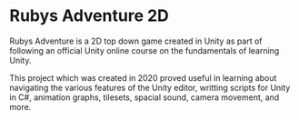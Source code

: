 # Rubys Adventure 2D
 
Rubys Adventure is a 2D top down game created in Unity as part of following an official Unity online course on the fundamentals of learning Unity.

This project which was created in 2020 proved useful in learning about navigating the various features of the Unity editor, writting scripts for Unity in C#, animation graphs, tilesets, spacial sound, camera movement, and more.
